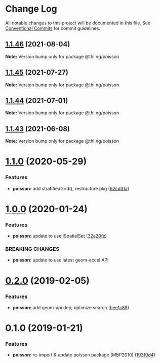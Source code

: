 # Change Log

All notable changes to this project will be documented in this file.
See [Conventional Commits](https://conventionalcommits.org) for commit guidelines.

## [1.1.46](https://github.com/thi-ng/umbrella/compare/@thi.ng/poisson@1.1.45...@thi.ng/poisson@1.1.46) (2021-08-04)

**Note:** Version bump only for package @thi.ng/poisson





## [1.1.45](https://github.com/thi-ng/umbrella/compare/@thi.ng/poisson@1.1.44...@thi.ng/poisson@1.1.45) (2021-07-27)

**Note:** Version bump only for package @thi.ng/poisson





## [1.1.44](https://github.com/thi-ng/umbrella/compare/@thi.ng/poisson@1.1.43...@thi.ng/poisson@1.1.44) (2021-07-01)

**Note:** Version bump only for package @thi.ng/poisson





## [1.1.43](https://github.com/thi-ng/umbrella/compare/@thi.ng/poisson@1.1.42...@thi.ng/poisson@1.1.43) (2021-06-08)

**Note:** Version bump only for package @thi.ng/poisson





# [1.1.0](https://github.com/thi-ng/umbrella/compare/@thi.ng/poisson@1.0.17...@thi.ng/poisson@1.1.0) (2020-05-29)


### Features

* **poisson:** add stratifiedGrid(), restructure pkg ([62cd31a](https://github.com/thi-ng/umbrella/commit/62cd31a87236daaf4089543aa49e847827bb8b55))





# [1.0.0](https://github.com/thi-ng/umbrella/compare/@thi.ng/poisson@0.2.27...@thi.ng/poisson@1.0.0) (2020-01-24)

### Features

* **poisson:** update to use ISpatialSet ([32a20fe](https://github.com/thi-ng/umbrella/commit/32a20fee6dadeed62610ef7d83c1824775cb28af))

### BREAKING CHANGES

* **poisson:** update to use latest geom-accel API

# [0.2.0](https://github.com/thi-ng/umbrella/compare/@thi.ng/poisson@0.1.2...@thi.ng/poisson@0.2.0) (2019-02-05)

### Features

* **poisson:** add geom-api dep, optimize search ([bee1c89](https://github.com/thi-ng/umbrella/commit/bee1c89))

# 0.1.0 (2019-01-21)

### Features

* **poisson:** re-import & update poisson package (MBP2010) ([193f9d4](https://github.com/thi-ng/umbrella/commit/193f9d4))
